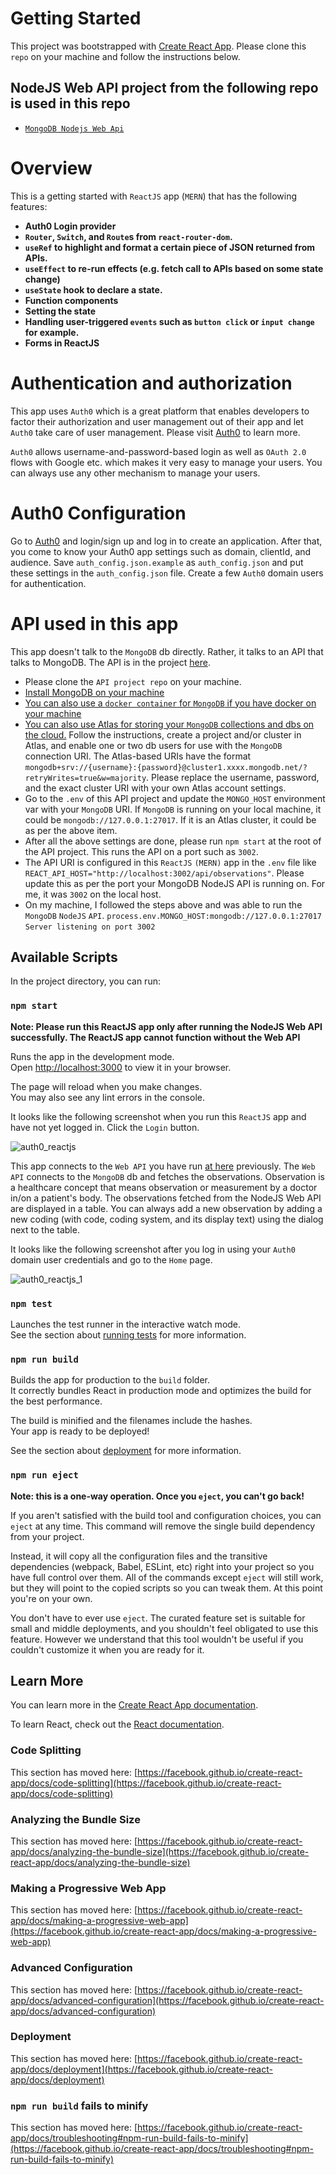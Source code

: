 # Getting Started

This project was bootstrapped with [Create React App](https://github.com/facebook/create-react-app). Please clone this `repo` on your machine and follow the instructions below.

## NodeJS Web API project from the following repo is used in this repo
- [`MongoDB Nodejs Web Api`](https://github.com/prasadnarwadkar/MongoDBNodejsWebApi/)

# Overview

This is a getting started with `ReactJS` app (`MERN`) that has the following features:
 
- **Auth0 Login provider**
- **`Router`, `Switch`, and `Route`s from `react-router-dom`.**
- **`useRef` to highlight and format a certain piece of JSON returned from APIs.**
- **`useEffect` to re-run effects (e.g. fetch call to APIs based on some state change)**
- **`useState` hook to declare a state.**
- **Function components**
- **Setting the state**
- **Handling user-triggered `events` such as `button click` or `input change` for example.**
- **Forms in ReactJS**

# Authentication and authorization
This app uses `Auth0` which is a great platform that enables developers to factor their authorization and user management out of their app and let `Auth0` take care of user management. Please visit [Auth0](https://auth0.com/) to learn more.

`Auth0` allows username-and-password-based login as well as `OAuth 2.0` flows with Google etc. which makes it very easy to manage your users. You can always use any other mechanism to manage your users. 

# Auth0 Configuration
Go to [Auth0](https://auth0.com/) and login/sign up and log in to create an application. After that, you come to know your Auth0 app settings such as domain, clientId, and audience. Save `auth_config.json.example` as `auth_config.json` and put these settings in the `auth_config.json` file.
Create a few `Auth0` domain users for authentication.

# API used in this app
This app doesn't talk to the `MongoDB` db directly. Rather, it talks to an API that talks to MongoDB. The API is in the project [here](https://github.com/prasadnarwadkar/MongoDBNodejsWebApi/). 

- Please clone the `API project repo` on your machine.
- [Install MongoDB on your machine](https://www.mongodb.com/docs/manual/installation/)
- [You can also use a `docker container` for `MongoDB` if you have docker on your machine](https://www.mongodb.com/docs/manual/tutorial/install-mongodb-community-with-docker/)
- [You can also use Atlas for storing your `MongoDB` collections and dbs on the cloud.](https://www.mongodb.com/developer/products/atlas/) Follow the instructions, create a project and/or cluster in Atlas, and enable one or two db users for use with the `MongoDB` connection URI. The Atlas-based URIs have the format `mongodb+srv://{username}:{password}@cluster1.xxxx.mongodb.net/?retryWrites=true&w=majority`. Please replace the username, password, and the exact cluster URI with your own Atlas account settings.
- Go to the `.env` of this API project and update the `MONGO_HOST` environment var with your `MongoDB` URI. If `MongoDB` is running on your local machine, it could be `mongodb://127.0.0.1:27017`. If it is an Atlas cluster, it could be as per the above item.
- After all the above settings are done, please run `npm start` at the root of the API project. This runs the API on a port such as `3002`.
- The API URI is configured in this `ReactJS` `(MERN)` app in the `.env` file like `REACT_API_HOST="http://localhost:3002/api/observations"`. Please update this as per the port your MongoDB NodeJS API is running on. For me, it was `3002` on the local host. 
- On my machine, I followed the steps above and was able to run the `MongoDB` `NodeJS` `API`.
  `process.env.MONGO_HOST:mongodb://127.0.0.1:27017`
   `Server listening on port 3002`
## Available Scripts

In the project directory, you can run:

### `npm start`

**Note: Please run this ReactJS app only after running the NodeJS Web API successfully. The ReactJS app cannot function without the Web API**

Runs the app in the development mode.\
Open [http://localhost:3000](http://localhost:3000) to view it in your browser.

The page will reload when you make changes.\
You may also see any lint errors in the console.

It looks like the following screenshot when you run this `ReactJS` app and have not yet logged in. Click the `Login` button. 

![auth0_reactjs](https://github.com/prasadnarwadkar/MERNAppExampleWithAuth0/assets/8079167/1e6e005b-3c93-4881-85af-d46e6b32d5ad)

This app connects to the `Web API` you have run [at here](http://localhost:3002/api/observations) previously. The `Web API` connects to the `MongoDB` db and fetches the observations. Observation is a healthcare concept that means observation or measurement by a doctor in/on a patient's body.  The observations fetched from the NodeJS Web API are displayed in a table. You can always add a new observation by adding a new coding (with code, coding system, and its display text) using the dialog next to the table. 

It looks like the following screenshot after you log in using your `Auth0` domain user credentials and go to the `Home` page.

![auth0_reactjs_1](https://github.com/prasadnarwadkar/MERNAppExampleWithAuth0/assets/8079167/7cc01640-d24a-4c9e-ae68-a22ce8889479)

### `npm test`

Launches the test runner in the interactive watch mode.\
See the section about [running tests](https://facebook.github.io/create-react-app/docs/running-tests) for more information.

### `npm run build`

Builds the app for production to the `build` folder.\
It correctly bundles React in production mode and optimizes the build for the best performance.

The build is minified and the filenames include the hashes.\
Your app is ready to be deployed!

See the section about [deployment](https://facebook.github.io/create-react-app/docs/deployment) for more information.

### `npm run eject`

**Note: this is a one-way operation. Once you `eject`, you can't go back!**

If you aren't satisfied with the build tool and configuration choices, you can `eject` at any time. This command will remove the single build dependency from your project.

Instead, it will copy all the configuration files and the transitive dependencies (webpack, Babel, ESLint, etc) right into your project so you have full control over them. All of the commands except `eject` will still work, but they will point to the copied scripts so you can tweak them. At this point you're on your own.

You don't have to ever use `eject`. The curated feature set is suitable for small and middle deployments, and you shouldn't feel obligated to use this feature. However we understand that this tool wouldn't be useful if you couldn't customize it when you are ready for it.

## Learn More

You can learn more in the [Create React App documentation](https://facebook.github.io/create-react-app/docs/getting-started).

To learn React, check out the [React documentation](https://reactjs.org/).

### Code Splitting

This section has moved here: [https://facebook.github.io/create-react-app/docs/code-splitting](https://facebook.github.io/create-react-app/docs/code-splitting)

### Analyzing the Bundle Size

This section has moved here: [https://facebook.github.io/create-react-app/docs/analyzing-the-bundle-size](https://facebook.github.io/create-react-app/docs/analyzing-the-bundle-size)

### Making a Progressive Web App

This section has moved here: [https://facebook.github.io/create-react-app/docs/making-a-progressive-web-app](https://facebook.github.io/create-react-app/docs/making-a-progressive-web-app)

### Advanced Configuration

This section has moved here: [https://facebook.github.io/create-react-app/docs/advanced-configuration](https://facebook.github.io/create-react-app/docs/advanced-configuration)

### Deployment

This section has moved here: [https://facebook.github.io/create-react-app/docs/deployment](https://facebook.github.io/create-react-app/docs/deployment)

### `npm run build` fails to minify

This section has moved here: [https://facebook.github.io/create-react-app/docs/troubleshooting#npm-run-build-fails-to-minify](https://facebook.github.io/create-react-app/docs/troubleshooting#npm-run-build-fails-to-minify)
